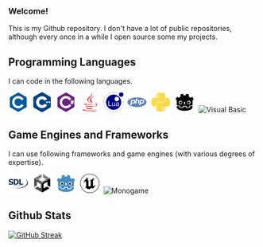 ### Welcome!

This is my Github repository. I don't have a lot of public repositories, although every once in a while I open source some my projects.

## Programming Languages
I can code in the following languages.   
<div id="languages">
    <img src="https://github.com/devicons/devicon/blob/master/icons/c/c-plain.svg" title="C" alt="C" width="40" height="40"/>&nbsp;
    <img src="https://github.com/devicons/devicon/blob/master/icons/cplusplus/cplusplus-plain.svg" title="C++" alt="C++" width="40" height="40"/>&nbsp;
    <img src="https://github.com/devicons/devicon/blob/master/icons/csharp/csharp-plain.svg" title="C#" alt="C#" width="40" height="40"/>&nbsp;
    <img src="https://github.com/devicons/devicon/blob/master/icons/java/java-plain.svg" title="Java" alt="Java" width="40" height="40"/>&nbsp;
    <img src="https://github.com/devicons/devicon/blob/master/icons/lua/lua-plain-wordmark.svg" title="Lua" alt="Lua" width="40" height="40"/>&nbsp;
    <img src="https://github.com/devicons/devicon/blob/master/icons/php/php-plain.svg" title="PHP" alt="PHP" width="40" height="40"/>&nbsp;
    <img src="https://github.com/devicons/devicon/blob/master/icons/python/python-plain.svg" title="Python" alt="Python" width="40" height="40"/>&nbsp;
    <img src="https://github.com/devicons/devicon/blob/master/icons/godot/godot-plain.svg" title="GDScript" alt="GDScript" width="40" height="40"/>&nbsp;   
    <img src="https://upload.wikimedia.org/wikipedia/commons/thumb/4/40/VB.NET_Logo.svg/180px-VB.NET_Logo.svg.png" title="Visual Basic" alt="Visual Basic" width="40" height="40"/>&nbsp;
    
</div>

## Game Engines and Frameworks
I can use following frameworks and game engines (with various degrees of expertise).   
<div id="languages">
    <img src="https://github.com/devicons/devicon/blob/master/icons/sdl/sdl-plain.svg" title="SDL" alt="SDL" width="40" height="40"/>&nbsp;
    <img src="https://github.com/devicons/devicon/blob/master/icons/unity/unity-original.svg" title="Unity 3D" alt="Unity 3D" width="40" height="40"/>&nbsp;
    <img src="https://github.com/devicons/devicon/blob/master/icons/godot/godot-original.svg" title="Godot" alt="Godot" width="40" height="40"/>&nbsp;
    <img src="https://github.com/devicons/devicon/blob/master/icons/unrealengine/unrealengine-original.svg" title="Unreal Engine" alt="Unreal Engine" width="40" height="40"/>&nbsp;
    <img src="https://docs.monogame.net/images/favicon-192x192.png" title="Monogame" alt="Monogame" width="40" height="40"/>&nbsp;
</div>





##  Github Stats

[![GitHub Streak](https://github-readme-streak-stats.herokuapp.com/?user=Artanisx&theme=dark)](https://git.io/streak-stats)
